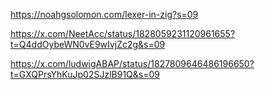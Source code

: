 https://noahgsolomon.com/lexer-in-zig?s=09

https://x.com/NeetAcc/status/1828059231120961655?t=Q4ddOybeWN0vE9wIvjZc2g&s=09

https://x.com/ludwigABAP/status/1827809646486196650?t=GXQPrsYhKuJp02SJzlB91Q&s=09
